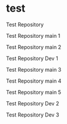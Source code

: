 # test
Test Repository

Test Repository main 1

Test Repository main 2

Test Repository Dev 1

Test Repository main 3

Test Repository main 4

Test Repository main 5

Test Repository Dev 2

Test Repository Dev 3
